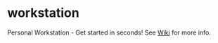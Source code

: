 workstation
===========

Personal Workstation - Get started in seconds!
See [Wiki](https://github.com/vnegrisolo/workstation/wiki) for more info.
